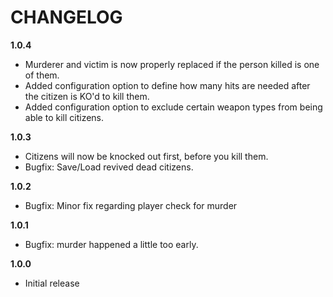# CHANGELOG
**1.0.4**
- Murderer and victim is now properly replaced if the person killed is one of them.
- Added configuration option to define how many hits are needed after the citizen is KO'd to kill them.
- Added configuration option to exclude certain weapon types from being able to kill citizens.

**1.0.3**
- Citizens will now be knocked out first, before you kill them.
- Bugfix: Save/Load revived dead citizens.

**1.0.2**
- Bugfix: Minor fix regarding player check for murder

**1.0.1**
- Bugfix: murder happened a little too early.

**1.0.0**
- Initial release